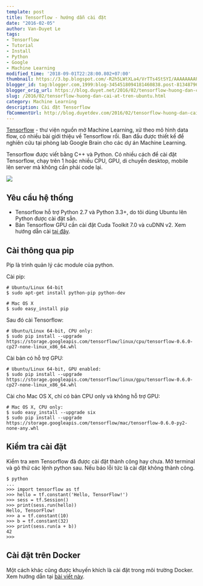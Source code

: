 ```yaml
---
template: post
title: Tensorflow - hướng dẫn cài đặt
date: "2016-02-05"
author: Van-Duyet Le
tags:
- Tensorflow
- Tutorial
- Install
- Python
- Google
- Machine Learning
modified_time: '2018-09-01T22:28:00.802+07:00'
thumbnail: https://3.bp.blogspot.com/-R2h5LWtXLa4/VrTTs4StSYI/AAAAAAAAPHQ/AewU2C9IqOo/s1600/logo-alt%25402x.png
blogger_id: tag:blogger.com,1999:blog-3454518094181460838.post-8134879646542065055
blogger_orig_url: https://blog.duyet.net/2016/02/tensorflow-huong-dan-cai-at-tren-ubuntu.html
slug: /2016/02/tensorflow-huong-dan-cai-at-tren-ubuntu.html
category: Machine Learning
description: Cài đặt Tensorflow
fbCommentUrl: http://blog.duyetdev.com/2016/02/tensorflow-huong-dan-cai-at-tren-ubuntu.html
---
```


[Tensorflow](http://tensorflow.org/) - thư viện nguồn mở Machine Learning, xử theo mô hình data flow, có nhiều bài giới thiệu về Tensorflow rồi. Ban đầu được thiết kế để nghiên cứu tại phòng lab Google Brain cho các dự án Machine Learning.

Tensorflow được viết bằng C++ và Python.  Có nhiều cách để cài đặt Tensorflow, chạy trên 1 hoặc nhiều CPU, GPU, di chuyển desktop, mobile lên server mà không cần phải code lại.

![](https://3.bp.blogspot.com/-R2h5LWtXLa4/VrTTs4StSYI/AAAAAAAAPHQ/AewU2C9IqOo/s320/logo-alt%25402x.png)

## Yêu cầu hệ thống ##

- Tensorflow hỗ trợ Python 2.7 và  Python 3.3+, do tôi dùng Ubuntu lên Python được cài đặt sẵn.
- Bản Tensorflow GPU cần cài đặt Cuda Toolkit 7.0 và cuDNN v2. Xem hướng dẫn cài [tại đây](https://github.com/tensorflow/tensorflow/blob/master/tensorflow/g3doc/get_started/os_setup.md#optional-install-cuda-gpus-on-linux).

## Cài thông qua pip ##

Pip là trình quản lý các module của python. 

Cài pip:

```shell
# Ubuntu/Linux 64-bit
$ sudo apt-get install python-pip python-dev

# Mac OS X
$ sudo easy_install pip
```

Sau đó cài Tensorflow:

```shell
# Ubuntu/Linux 64-bit, CPU only:
$ sudo pip install --upgrade https://storage.googleapis.com/tensorflow/linux/cpu/tensorflow-0.6.0-cp27-none-linux_x86_64.whl

```

Cài bản có hỗ trợ GPU:

```
# Ubuntu/Linux 64-bit, GPU enabled:
$ sudo pip install --upgrade https://storage.googleapis.com/tensorflow/linux/gpu/tensorflow-0.6.0-cp27-none-linux_x86_64.whl

```

Cài cho Mac OS X, chỉ có bản CPU only và không hỗ trợ GPU:

```
# Mac OS X, CPU only:
$ sudo easy_install --upgrade six
$ sudo pip install --upgrade https://storage.googleapis.com/tensorflow/mac/tensorflow-0.6.0-py2-none-any.whl
```

## Kiểm tra cài đặt ##
Kiểm tra xem Tensorflow đã được cài đặt thành công hay chưa. Mở terminal và gõ thử các lệnh python sau. Nếu báo lỗi tức là cài đặt không thành công.

```shell
$ python
...
>>> import tensorflow as tf
>>> hello = tf.constant('Hello, TensorFlow!')
>>> sess = tf.Session()
>>> print(sess.run(hello))
Hello, TensorFlow!
>>> a = tf.constant(10)
>>> b = tf.constant(32)
>>> print(sess.run(a + b))
42
>>>
```

## Cài đặt trên Docker ##
Một cách khác cũng được khuyến khích là cài đặt trong môi trường Docker. Xem hướng dẫn tại [bài viết này](https://blog.duyet.net/2016/02/cai-dat-tensorflow-tren-docker.html).
